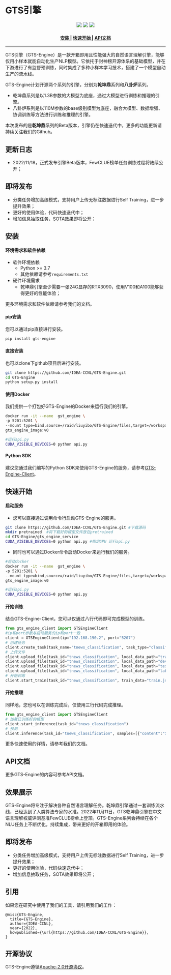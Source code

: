 # GTS引擎

<p align="center">
    <a href="./LICENSE"><img src="https://img.shields.io/badge/license-Apache%202-dfd.svg"></a>
    <a href=""><img src="https://img.shields.io/badge/python-3.7+-aff.svg"></a>
    <a href=""><img src="https://img.shields.io/badge/os-linux%2C%20win%2C%20mac-pink.svg"></a>
</p>


<h4 align="center">
  <a href=#安装> 安装 </a> |
  <a href=#快速开始> 快速开始 </a> |
  <a href=#API文档> API文档 </a>
</h4>

------------------------------------------------------------------------------------------

GTS引擎（GTS-Engine）是一款开箱即用且性能强大的自然语言理解引擎，能够仅用小样本就能自动化生产NLP模型。它依托于封神榜开源体系的基础模型，并在下游进行了有监督预训练，同时集成了多种小样本学习技术，搭建了一个模型自动生产的流水线。

GTS-Engine计划开源两个系列的引擎，分别为**乾坤鼎**系列和**八卦炉**系列。
- 乾坤鼎系列是以1.3B参数的大模型为底座，通过大模型进行训练和推理的引擎。
- 八卦炉系列是以110M参数的base级别模型为底座，融合大模型、数据增强、协调训练等方法进行训练和推理的引擎。

本次发布的是**乾坤鼎**系列的Beta版本，引擎仍在快速迭代中，更多的功能更新请持续关注我们的Github。

## 更新日志

- 2022/11/18，正式发布引擎Beta版本，FewCLUE榜单任务训练过程将陆续公开；

## 即将发布

- 分类任务增加高级模式，支持用户上传无标注数据进行Self Training，进一步提升效果；
- 更好的使用体验，代码快速迭代中；
- 增加信息抽取任务，SOTA效果即将公开；

## 安装

#### 环境需求和软件依赖

- 软件环境依赖
    - Python >= 3.7
    - 其他依赖请参考`requirements.txt`
- 硬件环境需求
    - 乾坤鼎引擎至少需要一张24G显存的RTX3090，使用V100和A100能够获得更好的性能体验；

更多环境需求和软件依赖请参考我们的文档。

#### pip安装

您可以通过pip直接进行安装。

```bash
pip install gts-engine
```

#### 直接安装

也可以clone下github项目后进行安装。

```bash
git clone https://github.com/IDEA-CCNL/GTS-Engine.git
cd GTS-Engine
python setup.py install
```

#### 使用Docker

我们提供一个打包好GTS-Engine的Docker来运行我们的引擎。

```bash
docker run -it --name  gst_engine \
-p 5201:5201 \
--mount type=bind,source=/raid/liuyibo/GTS-Engine/files,target=/workspace/gts_teacher_service/files \
gts_engine_image:v0  

#运行api.py
CUDA_VISIBLE_DEVICES=0 python api.py
```

#### Python SDK

建议您通过我们编写的Python SDK来使用GTS-Engine的服务，请参考[GTS-Engine-Client](https://github.com/IDEA-CCNL/GTS-Engine-Client)。

## 快速开始

#### 启动服务

- 您可以直接通过调用命令行启动GTS-Engine的服务。

```bash
git clone https://github.com/IDEA-CCNL/GTS-Engine.git #下载源码
mkdir pretrained  #将下载好的模型文件放在pretrained
cd GTS-Engine/gts_engine_service
CUDA_VISIBLE_DEVICES=0 python api.py #指定GPU 运行api.py
```

- 同时也可以通过Docker命令启动Docker来运行我们的服务。

```bash
#启动docker
docker run -it --name  gst_engine \
-p 5201:5201 \
--mount type=bind,source=/raid/liuyibo/GTS-Engine/files,target=/workspace/gts_teacher_service/files \
gts_engine_image:v0  

#运行api.py
CUDA_VISIBLE_DEVICES=0 python api.py
```

#### 开始训练

结合GTS-Engine-Client，您可以仅通过八行代码即可完成模型的训练。

```python
from gts_engine_client import GTSEngineClient
#ip和port参数与启动服务的ip和port一致
client = GTSEngineClient(ip="192.168.190.2", port="5207")
# 创建任务
client.create_task(task_name="tnews_classification", task_type="classification")
# 上传文件
client.upload_file(task_id="tnews_classification", local_data_path="train.json")
client.upload_file(task_id="tnews_classification", local_data_path="dev.json")
client.upload_file(task_id="tnews_classification", local_data_path="test.json")
client.upload_file(task_id="tnews_classification", local_data_path="labels.json")
# 开始训练
client.start_train(task_id="tnews_classification", train_data="train.json", val_data="dev.json", test_data="test.json", label_data="labels.json", gpuid=0)
```

#### 开始推理

同样地，您也可以在训练完成后，仅使用三行代码完成推理。

```python
from gts_engine_client import GTSEngineClient
# 加载已训练好的模型
client.start_inference(task_id="tnews_classification")
# 预测
client.inference(task_id="tnews_classification", samples=[{"content":"怎样的房子才算户型方正？"}, {"content":"文登区这些公路及危桥将进入 封闭施工，请注意绕行！"}])
```

更多快速使用的详情，请参考我们的文档。

## API文档

更多GTS-Engine的内容可参考API文档。

## 效果展示

GTS-Engine将专注于解决各种自然语言理解任务。乾坤鼎引擎通过一套训练流水线，已经达到了人类算法专家的水准。2022年11月11日，GTS乾坤鼎引擎在中文语言理解权威评测基准FewCLUE榜单上登顶。GTS-Engine系列会持续在各个NLU任务上不断优化，持续集成，带来更好的开箱即用的体验。

## 即将发布

- 分类任务增加高级模式，支持用户上传无标注数据进行Self Training，进一步提升效果；
- 更好的使用体验，代码快速迭代中；
- 增加信息抽取任务，SOTA效果即将公开；

## 引用

如果您在研究中使用了我们的工具，请引用我们的工作：

```
@misc{GTS-Engine,
  title={GTS-Engine},
  author={IDEA-CCNL},
  year={2022},
  howpublished={\url{https://github.com/IDEA-CCNL/GTS-Engine}},
}
```

## 开源协议

GTS-Engine遵循[Apache-2.0开源协议](https://github.com/IDEA-CCNL/GTS-Engine/blob/main/LICENSE)。
